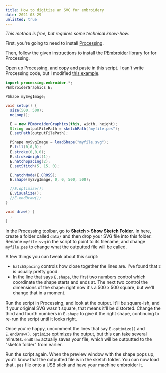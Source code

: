 ```yaml
---
title: How to digitize an SVG for embroidery
date: 2021-03-29
unlisted: true
---
```


_This method is free, but requires some technical know-how._

First, you're going to need to install [Processing](https://processing.org/).

Then, follow the given instructions to install the [PEmbroider](https://github.com/CreativeInquiry/PEmbroider) library for for Processing.

Open up Processing, and copy and paste in this script. I can't write Processing code, but I modified [this example](https://github.com/CreativeInquiry/PEmbroider/blob/master/examples/PEmbroider_svg_image/PEmbroider_svg_image.pde).

```java
import processing.embroider.*;
PEmbroiderGraphics E;

PShape mySvgImage;

void setup() {
  size(500, 500);
  noLoop();

  E = new PEmbroiderGraphics(this, width, height);
  String outputFilePath = sketchPath("myfile.pes");
  E.setPath(outputFilePath);

  PShape mySvgImage = loadShape("myfile.svg");
  E.fill(0,0,0);
  E.stroke(0,0,0);
  E.strokeWeight(1);
  E.hatchSpacing(2);
  E.setStitch(5, 15, 0);

  E.hatchMode(E.CROSS);
  E.shape(mySvgImage, 0, 0, 500, 500);

  //E.optimize();
  E.visualize();
  //E.endDraw();
}

void draw() {
  ;
}

```

In the Processing toolbar, go to **Sketch > Show Sketch Folder**. In here, create a folder called `data/` and then drop your SVG file into this folder. Rename `myfile.svg` in the script to point to its filename, and change `myfile.pes` to change what the outputted file will be called.

A few things you can tweak about this script:

- `hatchSpacing` controls how close together the lines are. I've found that `2` is usually pretty good.
- In the line that says `E.shape`, the first two numbers control which coordinate the shape starts and ends at. The next two control the dimensions of the shape: right now it's a 500 x 500 square, but we'll change that in a moment.

Run the script in Processing, and look at the output. It'll be square-ish, and if your original SVG wasn't square, that means it'll be distorted. Change the third and fourth numbers in `E.shape` to give it the right shape, continuing to re-run the script until it looks right.

Once you're happy, uncomment the lines that say `E.optimize()` and `E.endDraw()`. `optimize` optimizes the output, but this can take several minutes. `endDraw` actually saves your file, which will be outputted to the "sketch folder" from earlier.

Run the script again. When the preview window with the shape pops up, you'll know that the outputted file is in the sketch folder. You can now load that `.pes` file onto a USB stick and have your machine embroider it.
